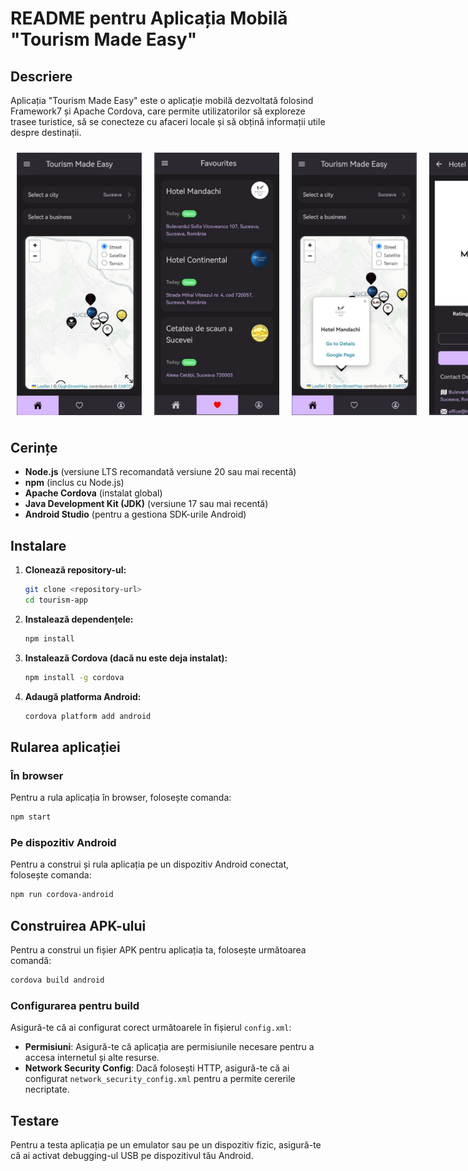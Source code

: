 # README pentru Aplicația Mobilă "Tourism Made Easy"

## Descriere
Aplicația "Tourism Made Easy" este o aplicație mobilă dezvoltată folosind Framework7 și Apache Cordova, care permite utilizatorilor să exploreze trasee turistice, să se conecteze cu afaceri locale și să obțină informații utile despre destinații.


<div style="display: flex; justify-content: space-around;">
    <img src="/www/css/images/screenshots/screen1.png" alt="Screenshot 1" style="width: 200px; margin: 10px;">
    <img src="/www/css/images/screenshots/screen2.png" alt="Screenshot 2" style="width: 200px; margin: 10px;">
    <img src="/www/css/images/screenshots/screen5.png" alt="Screenshot 5" style="width: 200px; margin: 10px;">
    <img src="/www/css/images/screenshots/screen6.png" alt="Screenshot 6" style="width: 200px; margin: 10px;">
    <img src="/www/css/images/screenshots/screen7.png" alt="Screenshot 7" style="width: 200px; margin: 10px;">
    <img src="/www/css/images/screenshots/screen8.png" alt="Screenshot 8" style="width: 200px; margin: 10px;">
    <img src="/www/css/images/screenshots/screen4.png" alt="Screenshot 4" style="width: 200px; margin: 10px;">
    <img src="/www/css/images/screenshots/screen3.png" alt="Screenshot 3" style="width: 200px; margin: 10px;">
</div>

## Cerințe
- **Node.js** (versiune LTS recomandată versiune 20 sau mai recentă)
- **npm** (inclus cu Node.js)
- **Apache Cordova** (instalat global)
- **Java Development Kit (JDK)** (versiune 17 sau mai recentă)
- **Android Studio** (pentru a gestiona SDK-urile Android)

## Instalare

1. **Clonează repository-ul:**
   ```bash
   git clone <repository-url>
   cd tourism-app
   ```

2. **Instalează dependențele:**
   ```bash
   npm install
   ```

3. **Instalează Cordova (dacă nu este deja instalat):**
   ```bash
   npm install -g cordova
   ```

4. **Adaugă platforma Android:**
   ```bash
   cordova platform add android
   ```

## Rularea aplicației

### În browser
Pentru a rula aplicația în browser, folosește comanda:
```bash
npm start
```

### Pe dispozitiv Android
Pentru a construi și rula aplicația pe un dispozitiv Android conectat, folosește comanda:
```bash
npm run cordova-android
```

## Construirea APK-ului

Pentru a construi un fișier APK pentru aplicația ta, folosește următoarea comandă:
```bash
cordova build android
```

### Configurarea pentru build
Asigură-te că ai configurat corect următoarele în fișierul `config.xml`:

- **Permisiuni**: Asigură-te că aplicația are permisiunile necesare pentru a accesa internetul și alte resurse.
- **Network Security Config**: Dacă folosești HTTP, asigură-te că ai configurat `network_security_config.xml` pentru a permite cererile necriptate.

## Testare
Pentru a testa aplicația pe un emulator sau pe un dispozitiv fizic, asigură-te că ai activat debugging-ul USB pe dispozitivul tău Android.

